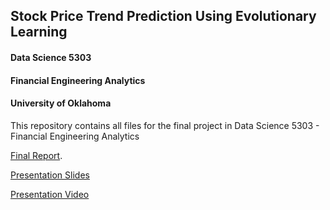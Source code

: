 ## Stock Price Trend Prediction Using Evolutionary Learning
#### Data Science 5303
#### Financial Engineering Analytics
#### University of Oklahoma

This repository contains all files for the final project in Data Science 5303 - Financial Engineering Analytics

[Final Report](https://github.com/nosliwes/dsa5303/blob/master/final_report_wilson_steven.pdf).

[Presentation Slides](https://github.com/nosliwes/dsa5303/blob/master/stock%20price%20trend%20prediction%20using%20evolutionary%20learning.pdf)

[Presentation Video](https://www.youtube.com/watch?v=NDu_6h99NkQ)
